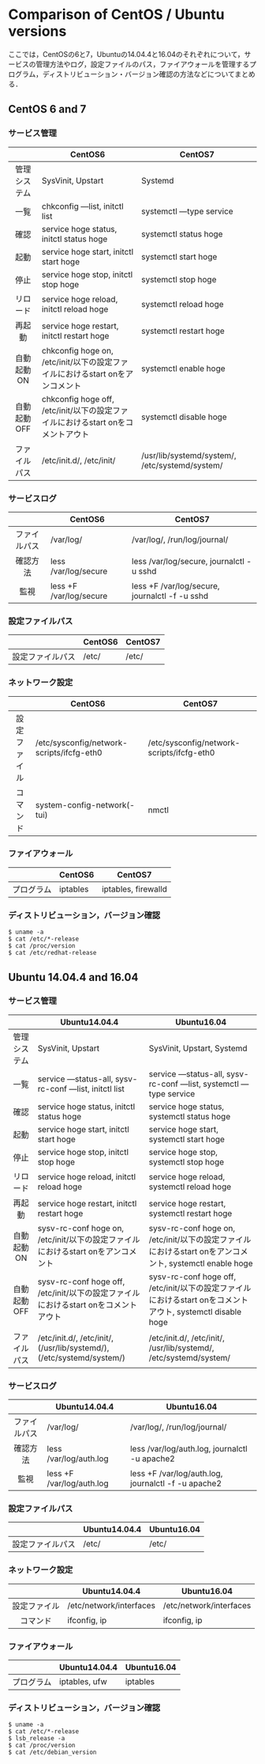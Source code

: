 # Comparison of CentOS / Ubuntu versions

ここでは，CentOSの6と7，Ubuntuの14.04.4と16.04のそれぞれについて，サービスの管理方法やログ，設定ファイルのパス，ファイアウォールを管理するプログラム，ディストリビューション・バージョン確認の方法などについてまとめる．

## CentOS 6 and 7

### サービス管理

|         | CentOS6                                  | CentOS7                                  |
| :-----: | ---------------------------------------- | ---------------------------------------- |
| 管理システム  | SysVinit, Upstart                        | Systemd                                  |
|   一覧    | chkconfig —list, initctl list            | systemctl —type service                  |
|   確認    | service hoge status, initctl status hoge | systemctl status hoge                    |
|   起動    | service hoge start, initctl start hoge   | systemctl start hoge                     |
|   停止    | service hoge stop, initctl stop hoge     | systemctl stop hoge                      |
|  リロード   | service hoge reload, initctl reload hoge | systemctl reload hoge                    |
|   再起動   | service hoge restart, initctl restart hoge | systemctl restart hoge                   |
| 自動起動ON  | chkconfig hoge on, /etc/init/以下の設定ファイルにおけるstart onをアンコメント | systemctl enable hoge                    |
| 自動起動OFF | chkconfig hoge off, /etc/init/以下の設定ファイルにおけるstart onをコメントアウト | systemctl disable hoge                   |
| ファイルパス  | /etc/init.d/, /etc/init/                 | /usr/lib/systemd/system/, /etc/systemd/system/ |

### サービスログ

|        | CentOS6                 | CentOS7                                  |
| :----: | ----------------------- | ---------------------------------------- |
| ファイルパス | /var/log/               | /var/log/, /run/log/journal/             |
|  確認方法  | less  /var/log/secure   | less /var/log/secure, journalctl -u sshd |
|   監視   | less +F /var/log/secure | less +F /var/log/secure, journalctl -f -u sshd |

### 設定ファイルパス

|          | CentOS6 | CentOS7 |
| :------: | ------- | ------- |
| 設定ファイルパス | /etc/   | /etc/   |

### ネットワーク設定

|        | CentOS6                                  | CentOS7                                  |
| :----: | ---------------------------------------- | ---------------------------------------- |
| 設定ファイル | /etc/sysconfig/network-scripts/ifcfg-eth0 | /etc/sysconfig/network-scripts/ifcfg-eth0 |
|  コマンド  | system-config-network(-tui)              | nmctl                                    |

### ファイアウォール

|       | CentOS6  | CentOS7             |
| :---: | -------- | ------------------- |
| プログラム | iptables | iptables, firewalld |

### ディストリビューション，バージョン確認

```
$ uname -a
$ cat /etc/*-release
$ cat /proc/version
$ cat /etc/redhat-release
```

## Ubuntu 14.04.4 and 16.04

### サービス管理

|         | Ubuntu14.04.4                            | Ubuntu16.04                              |
| :-----: | ---------------------------------------- | ---------------------------------------- |
| 管理システム  | SysVinit, Upstart                        | SysVinit, Upstart, Systemd               |
|   一覧    | service —status-all, sysv-rc-conf —list, initctl list | service —status-all, sysv-rc-conf —list, systemctl —type service |
|   確認    | service hoge status, initctl status hoge | service hoge status, systemctl status hoge |
|   起動    | service hoge start, initctl start hoge   | service hoge start, systemctl start hoge |
|   停止    | service hoge stop, initctl stop hoge     | service hoge stop, systemctl stop hoge   |
|  リロード   | service hoge reload, initctl reload hoge | service hoge reload, systemctl reload hoge |
|   再起動   | service hoge restart, initctl restart hoge | service hoge restart, systemctl restart hoge |
| 自動起動ON  | sysv-rc-conf hoge on, /etc/init/以下の設定ファイルにおけるstart onをアンコメント | sysv-rc-conf hoge on, /etc/init/以下の設定ファイルにおけるstart onをアンコメント, systemctl enable hoge |
| 自動起動OFF | sysv-rc-conf hoge off, /etc/init/以下の設定ファイルにおけるstart onをコメントアウト | sysv-rc-conf hoge off, /etc/init/以下の設定ファイルにおけるstart onをコメントアウト, systemctl disable hoge |
| ファイルパス  | /etc/init.d/, /etc/init/, (/usr/lib/systemd/), (/etc/systemd/system/) | /etc/init.d/, /etc/init/, /usr/lib/systemd/, /etc/systemd/system/ |

### サービスログ

|        | Ubuntu14.04.4             | Ubuntu16.04                              |
| :----: | ------------------------- | ---------------------------------------- |
| ファイルパス | /var/log/                 | /var/log/, /run/log/journal/             |
|  確認方法  | less /var/log/auth.log    | less /var/log/auth.log, journalctl -u apache2 |
|   監視   | less +F /var/log/auth.log | less +F /var/log/auth.log, journalctl -f -u apache2 |

### 設定ファイルパス

|          | Ubuntu14.04.4 | Ubuntu16.04 |
| :------: | ------------- | ----------- |
| 設定ファイルパス | /etc/         | /etc/       |

### ネットワーク設定

|        | Ubuntu14.04.4           | Ubuntu16.04             |
| :----: | ----------------------- | ----------------------- |
| 設定ファイル | /etc/network/interfaces | /etc/network/interfaces |
|  コマンド  | ifconfig, ip            | ifconfig, ip            |

### ファイアウォール

|       | Ubuntu14.04.4 | Ubuntu16.04 |
| :---: | ------------- | ----------- |
| プログラム | iptables, ufw | iptables    |

### ディストリビューション，バージョン確認

```
$ uname -a
$ cat /etc/*-release
$ lsb_release -a
$ cat /proc/version
$ cat /etc/debian_version
```